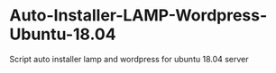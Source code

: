 # Auto-Installer-LAMP-Wordpress-Ubuntu-18.04
Script auto installer lamp and wordpress for ubuntu 18.04 server
